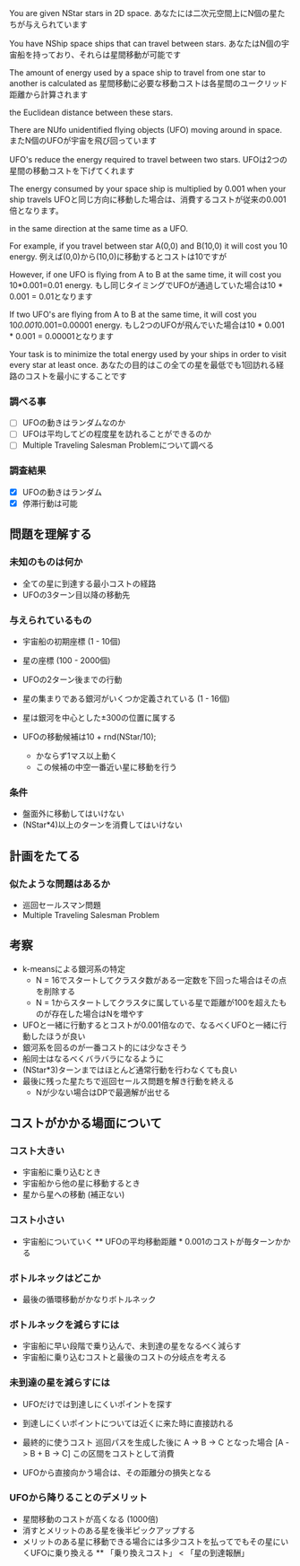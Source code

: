 You are given NStar stars in 2D space. 
あなたには二次元空間上にN個の星たちが与えられています

You have NShip space ships that can travel between stars. 
あなたはN個の宇宙船を持っており、それらは星間移動が可能です

The amount of energy used by a space ship to travel from one star to another is calculated as 
星間移動に必要な移動コストは各星間のユークリッド距離から計算されます

the Euclidean distance between these stars. 

There are NUfo unidentified flying objects (UFO) moving around in space. 
またN個のUFOが宇宙を飛び回っています

UFO's reduce the energy required to travel between two stars. 
UFOは2つの星間の移動コストを下げてくれます

The energy consumed by your space ship is multiplied by 0.001 when your ship travels 
UFOと同じ方向に移動した場合は、消費するコストが従来の0.001倍となります。

in the same direction at the same time as a UFO. 

For example, if you travel between star A(0,0) and B(10,0) it will cost you 10 energy. 
例えば(0,0)から(10,0)に移動するとコストは10ですが

However, if one UFO is flying from A to B at the same time, it will cost you 10*0.001=0.01 energy. 
もし同じタイミングでUFOが通過していた場合は10 * 0.001 = 0.01となります

If two UFO's are flying from A to B at the same time, it will cost you 10*0.001*0.001=0.00001 energy.
もし2つのUFOが飛んでいた場合は10 * 0.001 * 0.001 = 0.00001となります

Your task is to minimize the total energy used by your ships in order to visit every star at least once.
あなたの目的はこの全ての星を最低でも1回訪れる経路のコストを最小にすることです


### 調べる事

- [ ] UFOの動きはランダムなのか
- [ ] UFOは平均してどの程度星を訪れることができるのか
- [ ] Multiple Traveling Salesman Problemについて調べる

### 調査結果

- [x] UFOの動きはランダム
- [x] 停滞行動は可能

## 問題を理解する

### 未知のものは何か

* 全ての星に到達する最小コストの経路
* UFOの3ターン目以降の移動先

### 与えられているもの

* 宇宙船の初期座標 (1 - 10個)
* 星の座標 (100 - 2000個)
* UFOの2ターン後までの行動
* 星の集まりである銀河がいくつか定義されている (1 - 16個)
* 星は銀河を中心とした±300の位置に属する

* UFOの移動候補は10 + rnd(NStar/10);
  * かならず1マス以上動く
  * この候補の中空一番近い星に移動を行う

### 条件

* 盤面外に移動してはいけない
* (NStar*4)以上のターンを消費してはいけない

## 計画をたてる

### 似たような問題はあるか

* 巡回セールスマン問題
* Multiple Traveling Salesman Problem

## 考察

* k-meansによる銀河系の特定
  * N = 16でスタートしてクラスタ数がある一定数を下回った場合はその点を削除する
  * N = 1からスタートしてクラスタに属している星で距離が100を超えたものが存在した場合はNを増やす
* UFOと一緒に行動するとコストが0.001倍なので、なるべくUFOと一緒に行動したほうが良い
* 銀河系を回るのが一番コスト的には少なさそう
* 船同士はなるべくバラバラになるように
* (NStar*3)ターンまではほとんど通常行動を行わなくても良い
* 最後に残った星たちで巡回セールス問題を解き行動を終える
  * Nが少ない場合はDPで最適解が出せる

## コストがかかる場面について

### コスト大きい

* 宇宙船に乗り込むとき
* 宇宙船から他の星に移動するとき
* 星から星への移動 (補正ない)

### コスト小さい

* 宇宙船についていく
** UFOの平均移動距離 * 0.001のコストが毎ターンかかる

### ボトルネックはどこか

* 最後の循環移動がかなりボトルネック

### ボトルネックを減らすには

* 宇宙船に早い段階で乗り込んで、未到達の星をなるべく減らす
* 宇宙船に乗り込むコストと最後のコストの分岐点を考える

### 未到達の星を減らすには

* UFOだけでは到達しにくいポイントを探す
* 到達しにくいポイントについては近くに来た時に直接訪れる

* 最終的に使うコスト 巡回パスを生成した後に A -> B -> C となった場合 [A -> B + B -> C] この区間をコストとして消費
* UFOから直接向かう場合は、その距離分の損失となる

### UFOから降りることのデメリット

* 星間移動のコストが高くなる (1000倍)
* 消すとメリットのある星を後半ピックアップする
* メリットのある星に移動できる場合には多少コストを払ってでもその星にいくUFOに乗り換える
** 「乗り換えコスト」 < 「星の到達報酬」
